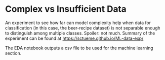 # Complex vs Insufficient Data

An experiment to see how far can model complexity help when data for classification (in this case, the beer-recipe dataset) is not separable enough to distinguish among multiple classes. Spoiler: not much. Summary of the experiment can be found at https://sctueme.github.io/ML-data-exp/  

The EDA notebook outputs a csv file to be used for the machine learning section.
